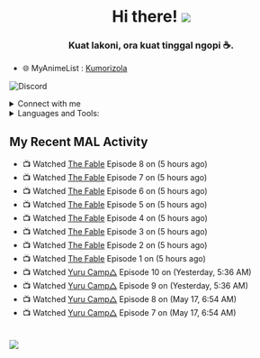 <h1 align="center">Hi there! <img src="https://media.giphy.com/media/hvRJCLFzcasrR4ia7z/giphy.gif" width="25px"> </h1>
<h3 align="center">Kuat lakoni, ora kuat tinggal ngopi ☕.</h3>

- 🌐 MyAnimeList : [Kumorizola](https://myanimelist.net/animelist/Kumorizola)

![Discord](https://discord.c99.nl/widget/theme-3/761213268009943051.png)
<details>
      <summary>Connect with me</summary>
    <p align="left">
        <a href="https://www.instagram.com/kumorizola/" target="blank"><img align="center"
                src="https://raw.githubusercontent.com/rahuldkjain/github-profile-readme-generator/master/src/images/icons/Social/instagram.svg"
                alt="kumorizola" height="30" width="40" /></a>
        <a href="https://discord.com" target="blank"><img align="center"
                src="https://raw.githubusercontent.com/rahuldkjain/github-profile-readme-generator/master/src/images/icons/Social/discord.svg"
                alt="Kumori#5882" height="30" width="40" /></a>
    </p>
</details>

<details>
    <summary align="left">Languages and Tools:</summary>
<p align="left">
      <a href="https://www.w3schools.com/css/" target="_blank">
        <img src="https://raw.githubusercontent.com/devicons/devicon/master/icons/css3/css3-original-wordmark.svg"
            alt="css3" width="40" height="40" /> </a> <a href="https://www.w3.org/html/" target="_blank"> <img
            src="https://raw.githubusercontent.com/devicons/devicon/master/icons/html5/html5-original-wordmark.svg"
            alt="html5" width="40" height="40" /> </a> <a href="https://www.java.com" target="_blank"> <img
            src="https://raw.githubusercontent.com/devicons/devicon/master/icons/java/java-original.svg" alt="java"
            width="40" height="40" /> </a> <a href="https://developer.mozilla.org/en-US/docs/Web/JavaScript"
            target="_blank"> <img
            src="https://raw.githubusercontent.com/devicons/devicon/master/icons/javascript/javascript-original.svg"
            alt="javascript" width="40" height="40" /> </a> <a href="https://nodejs.org" target="_blank"> <img
            src="https://raw.githubusercontent.com/devicons/devicon/master/icons/nodejs/nodejs-original-wordmark.svg"
            alt="nodejs" width="40" height="40" /> </a> <a href="https://www.python.org" target="_blank"> <img
            src="https://raw.githubusercontent.com/devicons/devicon/master/icons/python/python-original.svg"
            alt="python" width="40" height="40" /> </a> <a href="https://www.typescriptlang.org/" target="_blank"> <img
            src="https://raw.githubusercontent.com/devicons/devicon/master/icons/typescript/typescript-original.svg" 
            alt="typescript" width="40" height="40" /> </a> <a href="https://www.photoshop.com/en" target="_blank"> <img
            src="https://upload.wikimedia.org/wikipedia/commons/a/af/Adobe_Photoshop_CC_icon.svg" alt="photoshop" width="40" height="40"/> </a>
            <a href="https://www.adobe.com/products/premiere.html" target="_blank"> <img
            src="https://upload.wikimedia.org/wikipedia/commons/4/40/Adobe_Premiere_Pro_CC_icon.svg" alt="Premiere pro" width="40" height="40"/> </a>
            <a href="https://www.adobe.com/in/products/illustrator.html" target="_blank"> <img 
            src="https://upload.wikimedia.org/wikipedia/commons/f/fb/Adobe_Illustrator_CC_icon.svg" alt="illustrator" width="40" height="40"/> </a>
      
 </details>
 
 <h2> My Recent MAL Activity</h2>
<!-- MAL_ACTIVITY:start -->

- 📺 Watched [The Fable](https://MyAnimeList.net/anime.php?id=55911) Episode 8 on (5 hours ago)
- 📺 Watched [The Fable](https://MyAnimeList.net/anime.php?id=55911) Episode 7 on (5 hours ago)
- 📺 Watched [The Fable](https://MyAnimeList.net/anime.php?id=55911) Episode 6 on (5 hours ago)
- 📺 Watched [The Fable](https://MyAnimeList.net/anime.php?id=55911) Episode 5 on (5 hours ago)
- 📺 Watched [The Fable](https://MyAnimeList.net/anime.php?id=55911) Episode 4 on (5 hours ago)
- 📺 Watched [The Fable](https://MyAnimeList.net/anime.php?id=55911) Episode 3 on (5 hours ago)
- 📺 Watched [The Fable](https://MyAnimeList.net/anime.php?id=55911) Episode 2 on (5 hours ago)
- 📺 Watched [The Fable](https://MyAnimeList.net/anime.php?id=55911) Episode 1 on (5 hours ago)
- 📺 Watched [Yuru Camp△](https://MyAnimeList.net/anime.php?id=34798) Episode 10 on (Yesterday, 5:36 AM)
- 📺 Watched [Yuru Camp△](https://MyAnimeList.net/anime.php?id=34798) Episode 9 on (Yesterday, 5:36 AM)
- 📺 Watched [Yuru Camp△](https://MyAnimeList.net/anime.php?id=34798) Episode 8 on (May 17, 6:54 AM)
- 📺 Watched [Yuru Camp△](https://MyAnimeList.net/anime.php?id=34798) Episode 7 on (May 17, 6:54 AM)

<!-- MAL_ACTIVITY:end -->

  
<h2 align="left"> <img src="https://media.discordapp.net/attachments/918405470073520168/919220018355523584/ezgif.com-gif-maker_1.gif">
